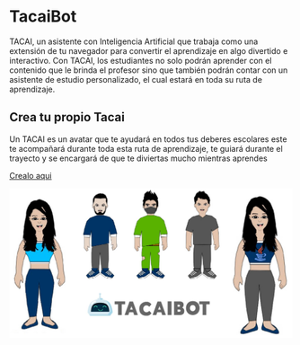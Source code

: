 # TacaiBot

TACAI, un asistente con Inteligencia Artificial que trabaja como una extensión de tu navegador para convertir el aprendizaje en algo divertido e interactivo. Con TACAI, los estudiantes no solo podrán aprender con el contenido que le brinda el profesor sino que también podrán contar con un asistente de estudio personalizado, el cual estará en toda su ruta de aprendizaje.

## Crea tu propio Tacai


Un TACAI es un avatar que te ayudará en todos tus deberes escolares este te acompañará durante toda esta ruta de aprendizaje, te guiará durante el trayecto y se encargará de que te diviertas mucho mientras aprendes


[Crealo aqui](http://tacaibot.me/avatar.html "Crealo aqui")   

![Imagen](https://github.com/ivansanguezax/Tacaibot/blob/master/about_04.jpg?raw=true)
